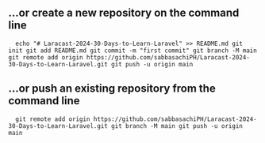 ## …or create a new repository on the command line

`  echo "# Laracast-2024-30-Days-to-Learn-Laravel" >> README.md
    git init
    git add README.md
    git commit -m "first commit"
    git branch -M main
    git remote add origin https://github.com/sabbasachiPH/Laracast-2024-30-Days-to-Learn-Laravel.git
    git push -u origin main`

## …or push an existing repository from the command line

`  git remote add origin https://github.com/sabbasachiPH/Laracast-2024-30-Days-to-Learn-Laravel.git
    git branch -M main
    git push -u origin main`
